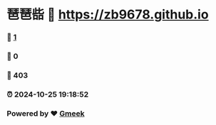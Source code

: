 # 琶琶啙 :link: https://zb9678.github.io 
### :page_facing_up: [1](https://zb9678.github.io/tag.html) 
### :speech_balloon: 0 
### :hibiscus: 403 
### :alarm_clock: 2024-10-25 19:18:52 
### Powered by :heart: [Gmeek](https://github.com/Meekdai/Gmeek)
